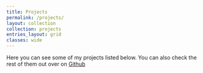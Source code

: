 ```yaml
---
title: Projects
permalink: /projects/
layout: collection
collection: projects
entries_layout: grid
classes: wide
---
```


Here you can see some of my projects listed below. You can also check the rest of them out over on
[Github][ba5fc96a]

[ba5fc96a]: https://github.com/mechasparrow "Github"
